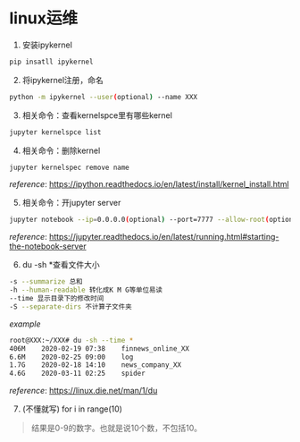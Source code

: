 # linux运维

1. 安装ipykernel

```bash
pip insatll ipykernel
```

2. 将ipykernel注册，命名

```bash
python -m ipykernel --user(optional) --name XXX
```

3. 相关命令：查看kernelspce里有哪些kernel

```bash
jupyter kernelspce list
```

4. 相关命令：删除kernel

```bash
jupyter kernelspec remove name
```

*reference*: https://ipython.readthedocs.io/en/latest/install/kernel_install.html

5. 相关命令：开jupyter server

```bash
jupyter notebook --ip=0.0.0.0(optional) --port=7777 --allow-root(optional) --no-browser
```

*reference*: https://jupyter.readthedocs.io/en/latest/running.html#starting-the-notebook-server

6. du -sh *查看文件大小

```bash
-s --summarize 总和
-h --human-readable 转化成K M G等单位易读
--time 显示目录下的修改时间
-S --separate-dirs 不计算子文件夹
```
*example*

```bash
root@XXX:~/XXX# du -sh --time *
406M	2020-02-19 07:38	finnews_online_XX
6.6M	2020-02-25 09:00	log
1.7G	2020-02-18 14:10	news_company_XX
4.6G	2020-03-11 02:25	spider
```

*reference*: https://linux.die.net/man/1/du

7. (不懂就写) for i in range(10)

> 结果是0-9的数字。也就是说10个数，不包括10。

